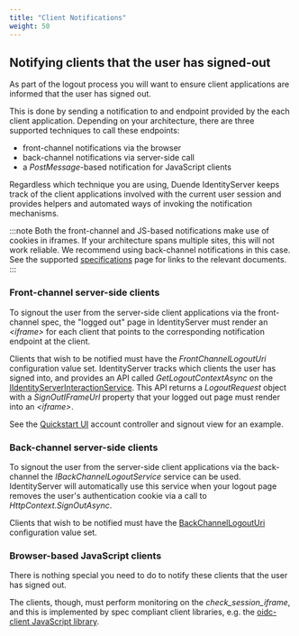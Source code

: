 ```yaml
---
title: "Client Notifications"
weight: 50
---
```



## Notifying clients that the user has signed-out
As part of the logout process you will want to ensure client applications are informed that the user has signed out.

This is done by sending a notification to and endpoint provided by the each client application. Depending on your architecture, there are three supported techniques to call these endpoints:

* front-channel notifications via the browser
* back-channel notifications via server-side call
* a *PostMessage*-based notification for JavaScript clients

Regardless which technique you are using, Duende IdentityServer keeps track of the client applications involved with the current user session and provides helpers and automated ways of invoking the notification mechanisms.

:::note
Both the front-channel and JS-based notifications make use of cookies in iframes. If your architecture spans multiple sites, this will not work reliable. We recommend using back-channel notifications in this case. See the supported [specifications](/identityserver/v5/overview/specs) page for links to the relevant documents.
:::


### Front-channel server-side clients
To signout the user from the server-side client applications via the front-channel spec, the "logged out" page in IdentityServer must render an *\<iframe>* for each client that points to the corresponding notification endpoint at the client.

Clients that wish to be notified must have the *FrontChannelLogoutUri* configuration value set.
IdentityServer tracks which clients the user has signed into, and provides an API called *GetLogoutContextAsync* on the [IIdentityServerInteractionService](/identityserver/v5/reference/services/interaction_service#iidentityserverinteractionservice-apis). 
This API returns a *LogoutRequest* object with a *SignOutIFrameUrl* property that your logged out page must render into an *\<iframe>*.

See the [Quickstart UI](https://github.com/DuendeSoftware/IdentityServer.Quickstart.UI) account controller and signout view for an example.

### Back-channel server-side clients
To signout the user from the server-side client applications via the back-channel the *IBackChannelLogoutService* service can be used. 
IdentityServer will automatically use this service when your logout page removes the user's authentication cookie via a call to *HttpContext.SignOutAsync*.

Clients that wish to be notified must have the [BackChannelLogoutUri](/identityserver/v5/reference/models/client#authentication--session-management) configuration value set.

### Browser-based JavaScript clients
There is nothing special you need to do to notify these clients that the user has signed out.

The clients, though, must perform monitoring on the *check_session_iframe*, and this is implemented by spec compliant client libraries, e.g.  the [oidc-client JavaScript library](https://github.com/IdentityModel/oidc-client-js/).

